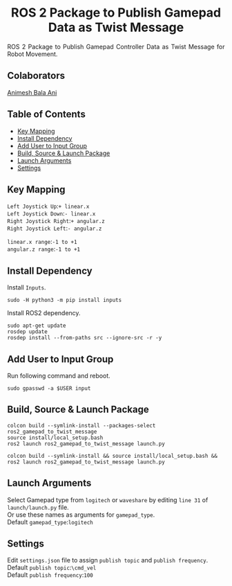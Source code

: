<p align="center">
  <h1 align="center">ROS 2 Package to Publish Gamepad Data as Twist Message</h1>
</p>

<p align="justify">
ROS 2 Package to Publish Gamepad Controller Data as Twist Message for Robot Movement.<br/>
</p>


## Colaborators
[Animesh Bala Ani](https://www.linkedin.com/in/ani717/)


## Table of Contents
* [Key Mapping](#key) <br/>
* [Install Dependency](#install) <br/>
* [Add User to Input Group](#user) <br/>
* [Build, Source & Launch Package](#launch) <br/>
* [Launch Arguments](#arg) <br/>
* [Settings](#set) <br/>


## Key Mapping <a name="key"></a>
`Left Joystick Up`:`+ linear.x`<br/>
`Left Joystick Down`:`- linear.x`<br/>
`Right Joystick Right`:`+ angular.z`<br/>
`Right Joystick Left`:`- angular.z`<br/>

`linear.x range`:`-1 to +1`<br/>
`angular.z range`:`-1 to +1`<br/>


## Install Dependency <a name="install"></a>
Install `Inputs`.<br/>
```
sudo -H python3 -m pip install inputs
```
Install ROS2 dependency.<br/>
```
sudo apt-get update
rosdep update
rosdep install --from-paths src --ignore-src -r -y
```


## Add User to Input Group <a name="user"></a>
Run following command and reboot.<br/>
```
sudo gpasswd -a $USER input
```


## Build, Source & Launch Package <a name="launch"></a>
```
colcon build --symlink-install --packages-select ros2_gamepad_to_twist_message
source install/local_setup.bash
ros2 launch ros2_gamepad_to_twist_message launch.py
```
```
colcon build --symlink-install && source install/local_setup.bash && ros2 launch ros2_gamepad_to_twist_message launch.py
```


## Launch Arguments <a name="arg"></a>
Select Gamepad type from `logitech` or `waveshare` by editing `line 31` of `launch/launch.py` file.<br/>
Or use these names as arguments for `gamepad_type`.<br/>
Default `gamepad_type`:`logitech`<br/> 


## Settings <a name="set"></a>
Edit `settings.json` file to assign `publish topic` and `publish frequency`.<br/>
Default `publish topic`:`\cmd_vel`<br/> 
Default `publish frequency`:`100`<br/>
